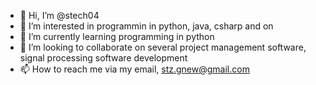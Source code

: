 - 👋 Hi, I’m @stech04
- 👀 I’m interested in programmin in python, java, csharp and on 
- 🌱 I’m currently learning programming in python
- 💞️ I’m looking to collaborate on several project management software, signal processing software development
- 📫 How to reach me via my email, stz.gnew@gmail.com

<!---
stech04/stech04 is a ✨ special ✨ repository because its `README.md` (this file) appears on your GitHub profile.
You can click the Preview link to take a look at your changes.
--->
